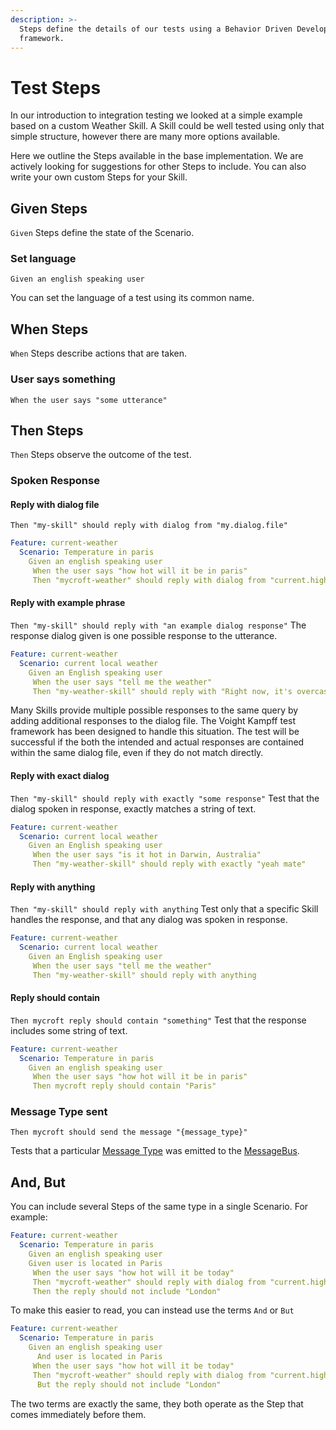 ```yaml
---
description: >-
  Steps define the details of our tests using a Behavior Driven Development
  framework.
---
```


# Test Steps

In our introduction to integration testing we looked at a simple example based on a custom Weather Skill. A Skill could be well tested using only that simple structure, however there are many more options available.

Here we outline the Steps available in the base implementation. We are actively looking for suggestions for other Steps to include. You can also write your own custom Steps for your Skill.

## Given Steps
`Given` Steps define the state of the Scenario.

### Set language
`Given an english speaking user`

You can set the language of a test using its common name.

## When Steps
`When` Steps describe actions that are taken.

### User says something
`When the user says "some utterance"`


## Then Steps
`Then` Steps observe the outcome of the test.

### Spoken Response

#### Reply with dialog file
`Then "my-skill" should reply with dialog from "my.dialog.file"`

```YAML
Feature: current-weather
  Scenario: Temperature in paris
    Given an english speaking user
     When the user says "how hot will it be in paris"
     Then "mycroft-weather" should reply with dialog from "current.high.temperature.dialog"
```

#### Reply with example phrase
`Then "my-skill" should reply with "an example dialog response"`
The response dialog given is one possible response to the utterance.

```YAML
Feature: current-weather
  Scenario: current local weather
    Given an English speaking user
     When the user says "tell me the weather"
     Then "my-weather-skill" should reply with "Right now, it's overcast clouds and 32 degrees."
```

Many Skills provide multiple possible responses to the same query by adding additional responses to the dialog file. The Voight Kampff test framework has been designed to handle this situation. The test will be successful if the both the intended and actual responses are contained within the same dialog file, even if they do not match directly.

#### Reply with exact dialog
`Then "my-skill" should reply with exactly "some response"`
Test that the dialog spoken in response, exactly matches a string of text.

```YAML
Feature: current-weather
  Scenario: current local weather
    Given an English speaking user
     When the user says "is it hot in Darwin, Australia"
     Then "my-weather-skill" should reply with exactly "yeah mate"
```

#### Reply with anything
`Then "my-skill" should reply with anything`
Test only that a specific Skill handles the response, and that any dialog was spoken in response.

```YAML
Feature: current-weather
  Scenario: current local weather
    Given an English speaking user
     When the user says "tell me the weather"
     Then "my-weather-skill" should reply with anything
```

#### Reply should contain
`Then mycroft reply should contain "something"`
Test that the response includes some string of text.

```YAML
Feature: current-weather
  Scenario: Temperature in paris
    Given an english speaking user
     When the user says "how hot will it be in paris"
     Then mycroft reply should contain "Paris"
```

### Message Type sent
`Then mycroft should send the message "{message_type}"`

Tests that a particular [Message Type](https://mycroft-ai.gitbook.io/docs/mycroft-technologies/mycroft-core/message-types) was emitted to the [MessageBus](https://mycroft-ai.gitbook.io/docs/mycroft-technologies/mycroft-core/message-bus).

## And, But
You can include several Steps of the same type in a single Scenario. For example:

```YAML
Feature: current-weather
  Scenario: Temperature in paris
    Given an english speaking user
    Given user is located in Paris
     When the user says "how hot will it be today"
     Then "mycroft-weather" should reply with dialog from "current.high.temperature.dialog"
     Then the reply should not include "London"
```

To make this easier to read, you can instead use the terms `And` or `But`
```YAML
Feature: current-weather
  Scenario: Temperature in paris
    Given an english speaking user
      And user is located in Paris
     When the user says "how hot will it be today"
     Then "mycroft-weather" should reply with dialog from "current.high.temperature.dialog"
      But the reply should not include "London"
```

The two terms are exactly the same, they both operate as the Step that comes immediately before them.
